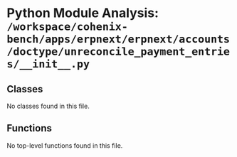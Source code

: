 # Python Module Analysis: `/workspace/cohenix-bench/apps/erpnext/erpnext/accounts/doctype/unreconcile_payment_entries/__init__.py`

## Classes

No classes found in this file.


## Functions

No top-level functions found in this file.

